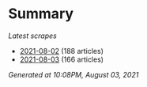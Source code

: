 # Summary
*Latest scrapes*
* [2021-08-02](https://github.com/nuuuwan/news_lk/blob/data/news_lk.2021-08-02.json) (188 articles)
* [2021-08-03](https://github.com/nuuuwan/news_lk/blob/data/news_lk.2021-08-03.json) (166 articles)

*Generated at 10:08PM, August 03, 2021*